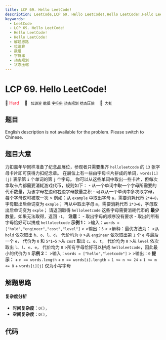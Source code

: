 ```yaml
---
title: LCP 69. Hello LeetCode!
description: LeetCode,LCP 69. Hello LeetCode!,Hello LeetCode!,Hello LeetCode!,解题思路,位运算,数组,字符串,动态规划,状态压缩
keywords:
  - LeetCode
  - LCP 69. Hello LeetCode!
  - Hello LeetCode!
  - Hello LeetCode!
  - 解题思路
  - 位运算
  - 数组
  - 字符串
  - 动态规划
  - 状态压缩
---
```


# LCP 69. Hello LeetCode!

🔴 <font color=#ff334b>Hard</font>&emsp; 🔖&ensp; [`位运算`](/tag/bit-manipulation.md) [`数组`](/tag/array.md) [`字符串`](/tag/string.md) [`动态规划`](/tag/dynamic-programming.md) [`状态压缩`](/tag/bitmask.md)&emsp; 🔗&ensp;[`力扣`](https://leetcode.cn/problems/rMeRt2)

## 题目

English description is not available for the problem. Please switch to
Chinese.


## 题目大意

力扣嘉年华同样准备了纪念品展位，参观者只需要集齐 `helloleetcode` 的 `13` 张字母卡片即可获得力扣纪念章。
在展位上有一些由字母卡片拼成的单词，`words[i][j]` 表示第 `i` 个单词的第 `j` 个字母。
你可以从这些单词中取出一些卡片，但每次拿取卡片都需要消耗游戏代币，规则如下： \- 从一个单词中取一个字母所需要的代币数量，为该字母左边和右边字母数量之积
\- 可以从一个单词中多次取字母，每个字母仅可被取一次 > 例如：从 `example` 中取出字母 `a`，需要消耗代币
`2*4=8`，字母取出后单词变为 `exmple`； 再从中取出字母 `m`，需要消耗代币 `2*3=6`，字母取出后单词变为 `exple`；
请返回取得 `helloleetcode` 这些字母需要消耗代币的 **最少** 数量。如果无法取得，返回 `-1`。 **注意：** \-
取出字母的顺序没有要求 \- 取出的所有字母恰好可以拼成 `helloleetcode` **示例 1：** >输入：`words =
["hold","engineer","cost","level"]` > >输出：`5` > >解释：最优方法为： >从 `hold` 依次取出
`h`、`o`、`l`、`d`， 代价均为 `0` >从 `engineer` 依次取出第 `1` 个 `e` 与最后一个 `e`， 代价为 `0` 和
`5*1=5` >从 `cost` 取出 `c`、`o`、`t`， 代价均为 `0` >从 `level` 依次取出 `l`、`l`、`e`、`e`，
代价均为 `0` >所有字母恰好可以拼成 `helloleetcode`，因此最小的代价为 `5` **示例 2：** >输入：`words =
["hello","leetcode"]` > >输出：`0` **提示：** \+ `n == words.length` \+ `m ==
words[i].length` \+ `1 <= n <= 24` \+ `1 <= m <= 8` \+ `words[i][j]` 仅为小写字母


## 解题思路

#### 复杂度分析

- **时间复杂度**：`O()`，
- **空间复杂度**：`O()`，

## 代码

```javascript

```